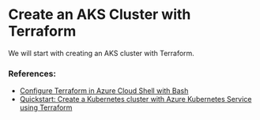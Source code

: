 # Create an AKS Cluster with Terraform

We will start with creating an AKS cluster with Terraform.


### References:
- [Configure Terraform in Azure Cloud Shell with Bash](https://learn.microsoft.com/en-us/azure/developer/terraform/get-started-cloud-shell-bash?tabs=bash)
- [Quickstart: Create a Kubernetes cluster with Azure Kubernetes Service using Terraform](https://learn.microsoft.com/en-us/azure/developer/terraform/create-k8s-cluster-with-tf-and-aks)
